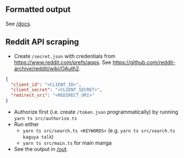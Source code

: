 ## Formatted output

See [/docs](/docs).

## Reddit API scraping

- Create `/secret.json` with credentials from <https://www.reddit.com/prefs/apps>. See <https://github.com/reddit-archive/reddit/wiki/OAuth2>.

```json
{
  "client_id": "<CLIENT_ID>",
  "client_secret": "<CLIENT_SECRET>",
  "redirect_uri": "<REDIRECT_URI>"
}
```

- Authorize first (i.e. create `/token.json` programmatically) by running `yarn ts src/authorize.ts`
- Run either
  - `yarn ts src/search.ts <KEYWORDS>` (e.g. `yarn ts src/search.ts kaguya talk`)
  - `yarn ts src/main.ts` for main manga
- See the output in [/out](/out).
